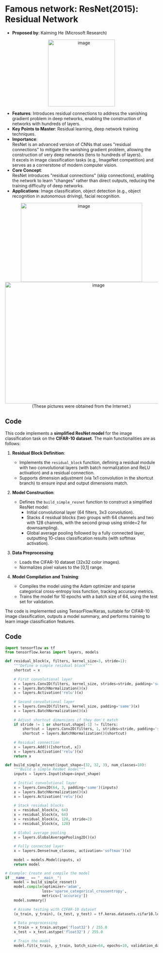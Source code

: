# Famous network: ResNet(2015): Residual Network
- **Proposed by**: Kaiming He (Microsoft Research)
<div align="center">
  <img width="220" height="220" alt="image" src="https://github.com/user-attachments/assets/005ed077-913c-4432-9b16-6e2678626fa7" />
</div>

- **Features**: Introduces residual connections to address the vanishing gradient problem in deep networks, enabling the construction of networks with hundreds of layers.  
- **Key Points to Master**: Residual learning, deep network training techniques.  
- **Importance**:  
ResNet is an advanced version of CNNs that uses "residual connections" to mitigate the vanishing gradient problem, allowing the construction of very deep networks (tens to hundreds of layers).  
It excels in image classification tasks (e.g., ImageNet competition) and serves as a cornerstone of modern computer vision.  
- **Core Concept**:  
ResNet introduces "residual connections" (skip connections), enabling the network to learn "changes" rather than direct outputs, reducing the training difficulty of deep networks.  
- **Applications**: Image classification, object detection (e.g., object recognition in autonomous driving), facial recognition.
<div align="center">
<img width="400" height="260" alt="image" src="https://github.com/user-attachments/assets/4c111489-898f-4412-9e70-336ec2320f03" />  
<img width="600" height="400" alt="image" src="https://github.com/user-attachments/assets/ee800edc-db6e-4cde-84d9-0d396ca69e58" />  
</div>

<div align="center">
(These pictures were obtained from the Internet.)
</div>


## Code

This code implements a **simplified ResNet model** for the image classification task on the **CIFAR-10 dataset**. The main functionalities are as follows:

1. **Residual Block Definition**:
   - Implements the `residual_block` function, defining a residual module with two convolutional layers (with batch normalization and ReLU activation) and a residual connection.
   - Supports dimension adjustment (via 1x1 convolution in the shortcut branch) to ensure input and output dimensions match.

2. **Model Construction**:
   - Defines the `build_simple_resnet` function to construct a simplified ResNet model:
     - Initial convolutional layer (64 filters, 3x3 convolution).
     - Stacks 4 residual blocks (two groups with 64 channels and two with 128 channels, with the second group using stride=2 for downsampling).
     - Global average pooling followed by a fully connected layer, outputting 10-class classification results (with softmax activation).

3. **Data Preprocessing**:
   - Loads the CIFAR-10 dataset (32x32 color images).
   - Normalizes pixel values to the [0,1] range.

4. **Model Compilation and Training**:
   - Compiles the model using the Adam optimizer and sparse categorical cross-entropy loss function, tracking accuracy metrics.
   - Trains the model for 10 epochs with a batch size of 64, using the test set for validation.

The code is implemented using TensorFlow/Keras, suitable for CIFAR-10 image classification, outputs a model summary, and performs training to learn image classification features.

## Code

```python
import tensorflow as tf
from tensorflow.keras import layers, models

def residual_block(x, filters, kernel_size=3, stride=1):
    """Define a simple residual block"""
    shortcut = x
    
    # First convolutional layer
    x = layers.Conv2D(filters, kernel_size, strides=stride, padding='same')(x)
    x = layers.BatchNormalization()(x)
    x = layers.Activation('relu')(x)
    
    # Second convolutional layer
    x = layers.Conv2D(filters, kernel_size, padding='same')(x)
    x = layers.BatchNormalization()(x)
    
    # Adjust shortcut dimensions if they don't match
    if stride != 1 or shortcut.shape[-1] != filters:
        shortcut = layers.Conv2D(filters, 1, strides=stride, padding='same')(shortcut)
        shortcut = layers.BatchNormalization()(shortcut)
    
    # Residual connection
    x = layers.Add()([shortcut, x])
    x = layers.Activation('relu')(x)
    return x

def build_simple_resnet(input_shape=(32, 32, 3), num_classes=10):
    """Build a simple ResNet model"""
    inputs = layers.Input(shape=input_shape)
    
    # Initial convolutional layer
    x = layers.Conv2D(64, 3, padding='same')(inputs)
    x = layers.BatchNormalization()(x)
    x = layers.Activation('relu')(x)
    
    # Stack residual blocks
    x = residual_block(x, 64)
    x = residual_block(x, 64)
    x = residual_block(x, 128, stride=2)
    x = residual_block(x, 128)
    
    # Global average pooling
    x = layers.GlobalAveragePooling2D()(x)
    
    # Fully connected layer
    x = layers.Dense(num_classes, activation='softmax')(x)
    
    model = models.Model(inputs, x)
    return model

# Example: Create and compile the model
if __name__ == "__main__":
    model = build_simple_resnet()
    model.compile(optimizer='adam',
                 loss='sparse_categorical_crossentropy',
                 metrics=['accuracy'])
    model.summary()
    
    # Assume testing with CIFAR-10 dataset
    (x_train, y_train), (x_test, y_test) = tf.keras.datasets.cifar10.load_data()
    
    # Data preprocessing
    x_train = x_train.astype('float32') / 255.0
    x_test = x_test.astype('float32') / 255.0
    
    # Train the model
    model.fit(x_train, y_train, batch_size=64, epochs=10, validation_data=(x_test, y_test))

```
